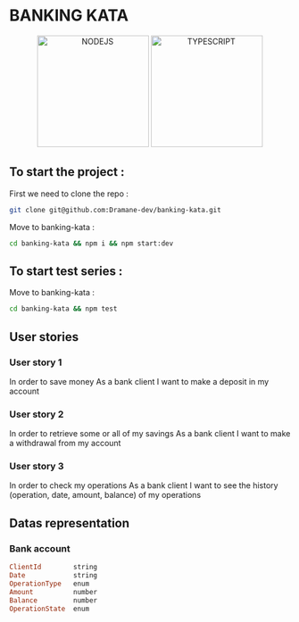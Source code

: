 # BANKING KATA

<p align="center">
  <img 
        alt="NODEJS" 
        width="200" 
        height="200"
        src="https://cdn.jsdelivr.net/gh/devicons/devicon/icons/nodejs/nodejs-original.svg"
        style="margin-left: auto; margin-right: auto"
    />
  <img 
        alt="TYPESCRIPT" 
        width="200" 
        height="200"
        src="https://cdn.jsdelivr.net/gh/devicons/devicon/icons/typescript/typescript-original.svg"
        style="margin-left: auto; margin-right: auto"
    />
</p>

## To start the project :

First we need to clone the repo :

```bash
git clone git@github.com:Dramane-dev/banking-kata.git
```

Move to banking-kata :

```bash
cd banking-kata && npm i && npm start:dev
```

## To start test series :

Move to banking-kata :

```bash
cd banking-kata && npm test
```

## User stories

### User story 1

In order to save money
As a bank client
I want to make a deposit in my account

### User story 2

In order to retrieve some or all of my savings
As a bank client
I want to make a withdrawal from my account

### User story 3

In order to check my operations
As a bank client
I want to see the history (operation, date, amount, balance) of my operations

## Datas representation

### Bank account

```ruby
ClientId        string
Date            string
OperationType   enum
Amount          number
Balance         number
OperationState  enum
```
